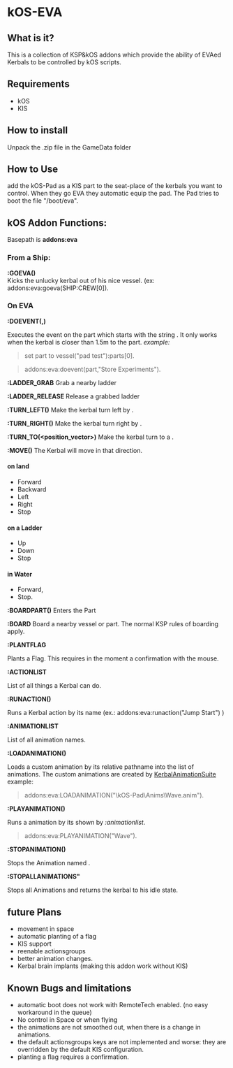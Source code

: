 # kOS-EVA

## What is it?
This is a collection of KSP&kOS addons which provide the ability of EVAed Kerbals to be controlled by kOS scripts.

## Requirements

* kOS
* KIS

## How to install

Unpack the .zip file in the GameData folder

## How to Use
add the kOS-Pad as a KIS part to the seat-place of the kerbals you want to control. When they go EVA they automatic equip the pad.
The Pad tries to boot the file "/boot/eva". 

## kOS Addon Functions:
 
Basepath is **addons:eva**  
 
### From a Ship:

**:GOEVA(<crewmember>)**  
Kicks the unlucky kerbal out of his nice vessel. (ex: addons:eva:goeva(SHIP:CREW[0]).

### On EVA

**:DOEVENT(<part>,<eventname>)**  

Executes the event on the part which starts with the string <eventname>. It only works when the kerbal is closer than 1.5m to the part. 
*example:* 
>set part to vessel("pad test"):parts[0].  

>addons:eva:doevent(part,"Store Experiments").
 
**:LADDER_GRAB**
Grab a nearby ladder

**:LADDER_RELEASE**
Release a grabbed ladder


**:TURN_LEFT(<degrees>)** 
Make the kerbal turn left by <deg>.


**:TURN_RIGHT(<degrees>)**
Make the kerbal turn right by <deg>.


**:TURN_TO(<position_vector>)** 
Make the kerbal turn to a <vector>.


**:MOVE(<what>)**
The Kerbal will move in that direction.

#### on land ####
* Forward
* Backward
* Left
* Right
* Stop


#### on a Ladder ####
* Up
* Down
* Stop


#### in Water ####
* Forward,
* Stop.


**:BOARDPART(<Part>)** 
Enters the Part


**:BOARD**
Board a nearby vessel or part. The normal KSP rules of boarding apply.

**:PLANTFLAG** 

Plants a Flag. This requires in the moment a confirmation with the mouse.


**:ACTIONLIST** 

List of all things a Kerbal can do.


**:RUNACTION(<Actionname>)** 

Runs a Kerbal action by its name (ex.: addons:eva:runaction("Jump Start") )


**:ANIMATIONLIST**

List of all animation names.


**:LOADANIMATION(<path>)**

Loads a custom animation by its relative pathname into the list of animations. The custom animations are created by [KerbalAnimationSuite](http://forum.kerbalspaceprogram.com/index.php?/topic/117663-113-kerbal-animation-suite/ )
example:

> addons:eva:LOADANIMATION("\kOS-Pad\Anims\Wave.anim").


**:PLAYANIMATION(<name>)** 

Runs a animation by its <name> shown by *:animationlist*.

> addons:eva:PLAYANIMATION("Wave").



**:STOPANIMATION(<name>)** 

Stops the Animation named <name>.

 
**:STOPALLANIMATIONS"** 

Stops all Animations and returns the kerbal to his idle state.




## future Plans

* movement in space
* automatic planting of a flag
* KIS support
* reenable actionsgroups
* better animation changes.
* Kerbal brain implants (making this addon work without KIS)



## Known Bugs and limitations

* automatic boot does not work with RemoteTech enabled. (no easy workaround in the queue)
* No control in Space or when flying
* the animations are not smoothed out, when there is a change in animations.
* the default actionsgroups keys are not implemented and worse: they are overridden by the default KIS configuration.
* planting a flag requires a confirmation. 

